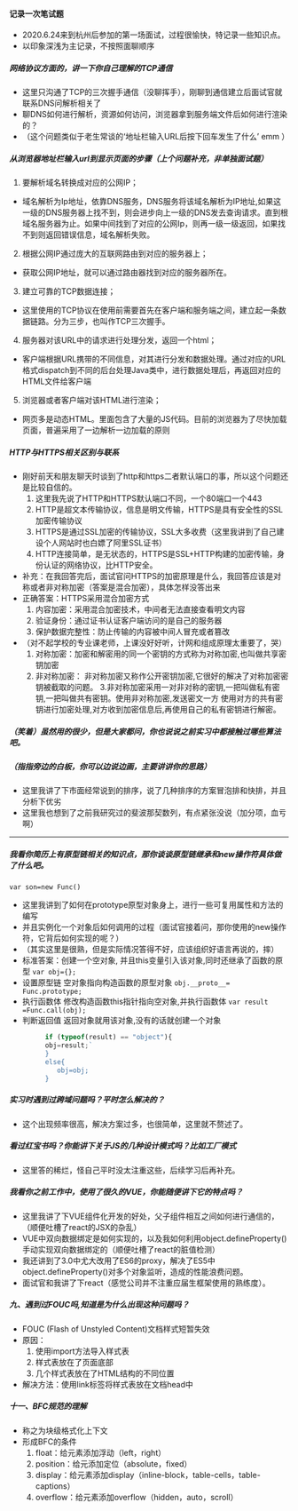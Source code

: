 #### 记录一次笔试题
* 2020.6.24来到杭州后参加的第一场面试，过程很愉快，特记录一些知识点。
* 以印象深浅为主记录，不按照面聊顺序
##### 网络协议方面的，讲一下你自己理解的TCP通信
-  这里只沟通了TCP的三次握手通信（没聊挥手），刚聊到通信建立后面试官就联系DNS问解析相关了
-  聊DNS如何进行解析，资源如何访问，浏览器拿到服务端文件后如何进行渲染的？
-  （这个问题类似于老生常谈的‘地址栏输入URL后按下回车发生了什么’ emm ）
##### 从浏览器地址栏输入url到显示页面的步骤（上个问题补充，非单独面试题）   
 1. 要解析域名转换成对应的公网IP；
- 域名解析为Ip地址，依靠DNS服务，DNS服务将该域名解析为IP地址,如果这一级的DNS服务器上找不到，则会进步向上一级的DNS发去查询请求。直到根域名服务器为止。如果中间找到了对应的公网Ip，则再一级一级返回，如果找不到则返回错误信息，域名解析失败。
 2. 根据公网IP通过庞大的互联网路由到对应的服务器上；
- 获取公网IP地址，就可以通过路由器找到对应的服务器所在。
 3. 建立可靠的TCP数据连接；
-  这里使用的TCP协议在使用前需要首先在客户端和服务端之间，建立起一条数据链路。分为三步，也叫作TCP三次握手。
 4. 服务器对该URL中的请求进行处理分发，返回一个html；
- 客户端根据URL携带的不同信息，对其进行分发和数据处理。通过对应的URL格式dispatch到不同的后台处理Java类中，进行数据处理后，再返回对应的HTML文件给客户端
 5. 浏览器或者客户端对该HTML进行渲染；
- 网页多是动态HTML。里面包含了大量的JS代码。目前的浏览器为了尽快加载页面，普遍采用了一边解析一边加载的原则
##### HTTP与HTTPS相关区别与联系
-  刚好前天和朋友聊天时谈到了http和https二者默认端口的事，所以这个问题还是比较自信的。
   1. 这里我先说了HTTP和HTTPS默认端口不同，一个80端口一个443
   2. HTTP是超文本传输协议，信息是明文传输，HTTPS是具有安全性的SSL加密传输协议
   3. HTTPS是通过SSL加密的传输协议，SSL大多收费（这里我讲到了自己建设个人网站时也白嫖了阿里SSL证书）
   4. HTTP连接简单，是无状态的，HTTPS是SSL+HTTP构建的加密传输，身份认证的网络协议，比HTTP安全。
-  补充：在我回答完后，面试官问HTTPS的加密原理是什么，我回答应该是对称或者非对称加密（答案是混合加密），具体怎样没答出来
-  正确答案：HTTPS采用混合加密方式
   1. 内容加密：采用混合加密技术，中间者无法直接查看明文内容
   2. 验证身份：通过证书认证客户端访问的是自己的服务器
   3. 保护数据完整性：防止传输的内容被中间人冒充或者篡改
- （对不起学校的专业课老师，上课没好好听，计网和组成原理太重要了，哭）
   1. 对称加密：加密和解密用的同一个密钥的方式称为对称加密,也叫做共享密钥加密 
   2. 非对称加密： 非对称加密又称作公开密钥加密,它很好的解决了对称加密密钥被截取的问题。
   3.非对称加密采用一对非对称的密钥,一把叫做私有密钥,一把叫做共有密钥。使用非对称加密,发送密文一方
   使用对方的共有密钥进行加密处理,对方收到加密信息后,再使用自己的私有密钥进行解密。
##### （笑着）虽然用的很少，但是大家都问，你也说说之前实习中都接触过哪些算法吧。
##### （指指旁边的白板，你可以边说边画，主要讲讲你的思路）
-  这里我讲了下市面经常说到的排序，说了几种排序的方案冒泡排和快排，并且分析下优劣
-  这里我也想到了之前我研究过的斐波那契数列，有点紧张没说（加分项，血亏啊）
----
##### 我看你简历上有原型链相关的知识点，那你谈谈原型链继承和new操作符具体做了什么吧。
  `var son=new Func()`
- 这里我讲到了如何在prototype原型对象身上，进行一些可复用属性和方法的编写
- 并且实例化一个对象后如何调用的过程（面试官接着问，那你使用的new操作符，它背后如何实现的呢？）
- （其实这里是很熟，但是实际情况答得不好，应该组织好语言再说的，摔）
-  标准答案：创建一个空对象, 并且this变量引入该对象,同时还继承了函数的原型
  `var obj={};`
-  设置原型链 空对象指向构造函数的原型对象
  `obj.__proto__= Func.prototype;`
-  执行函数体 修改构造函数this指针指向空对象,并执行函数体
  `var result =Func.call(obj);`
-  判断返回值 返回对象就用该对象,没有的话就创建一个对象
```javascript
         if (typeof(result) == "object"){
         obj=result;`
         }
         else{
            obj=obj;
         }
```
##### 实习时遇到过跨域问题吗？平时怎么解决的？
- 这个出现频率很高，解决方案过多，也很简单，这里就不赘述了。
##### 看过红宝书吗？你能讲下关于JS的几种设计模式吗？比如工厂模式 
- 这里答的稀烂，怪自己平时没太注重这些，后续学习后再补充。
##### 我看你之前工作中，使用了很久的VUE，你能随便讲下它的特点吗？
- 这里我讲了下VUE组件化开发的好处，父子组件相互之间如何进行通信的，（顺便吐槽了react的JSX的杂乱） 
- VUE中双向数据绑定是如何实现的，以及我如何利用object.defineProperty()手动实现双向数据绑定的（顺便吐槽了react的脏值检测） 
- 我还讲到了3.0中尤大改用了ES6的proxy，解决了ES5中object.defineProperty()对多个对象监听，造成的性能浪费问题。
- 面试官和我讲了下react（感觉公司并不注重应届生框架使用的熟练度）。
##### 九、遇到过FOUC吗,知道是为什么出现这种问题吗？
- FOUC (Flash of Unstyled Content)文档样式短暂失效
- 原因：
   1. 使用import方法导入样式表
   2. 样式表放在了页面底部
   3. 几个样式表放在了HTML结构的不同位置
- 解决方法：使用link标签将样式表放在文档head中
##### 十一、BFC规范的理解 
- 称之为块级格式化上下文
- 形成BFC的条件
   1. float：给元素添加浮动（left，right）
   2. position：给元添加定位（absolute，fixed）
   3. display：给元素添加display（inline-block，table-cells，table-captions）
   4. overflow：给元素添加overflow（hidden，auto，scroll）